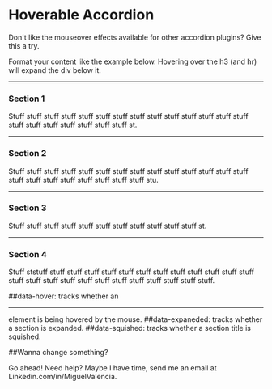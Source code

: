 Hoverable Accordion
=================

Don't like the mouseover effects available for other accordion plugins? Give this a try.

Format your content like the example below. Hovering over the h3 (and hr) will expand the div below it.

<div class="accordion">
	<hr data-hover=false />
	<h3 data-expanded=false data-squished=false>Section 1</h3>
	<div>Stuff stuff stuff stuff stuff stuff stuff stuff stuff stuff stuff stuff stuff stuff stuff stuff stuff stuff stuff stuff stuff st.</div>
	<hr data-hover=false />
	<h3 data-expanded=false data-squished=false>Section 2</h3>
	<div>Stuff stuff stuff stuff stuff stuff stuff stuff stuff stuff stuff stuff stuff stuff stuff stuff stuff stuff stuff stuff stuff stuff stu.</div>
	<hr data-hover=false />
	<h3 data-expanded=false data-squished=false>Section 3</h3>
	<div>Stuff stuff stuff stuff stuff stuff stuff stuff stuff stuff stuff st.</div>
	<hr data-hover=false />
	<h3 data-expanded=false data-squished=false>Section 4</h3>
	<div>Stuff ststuff stuff stuff stuff stuff stuff stuff stuff stuff stuff stuff stuff stuff stuff stuff stuff stuff stuff stuff stuff stuff stuff stuff stuff stuff.</div>
</div>

##data-hover: tracks whether an <hr> element is being hovered by the mouse.
##data-expaneded: tracks whether a section is expanded.
##data-squished: tracks whether a section title is squished.

##Wanna change something?

Go ahead! Need help? Maybe I have time, send me an email at Linkedin.com/in/MiguelValencia.